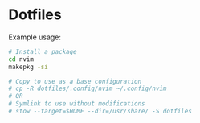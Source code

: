 # Dotfiles

Example usage:

```bash
# Install a package
cd nvim
makepkg -si

# Copy to use as a base configuration
# cp -R dotfiles/.config/nvim ~/.config/nvim
# OR
# Symlink to use without modifications
# stow --target=$HOME --dir=/usr/share/ -S dotfiles
```
